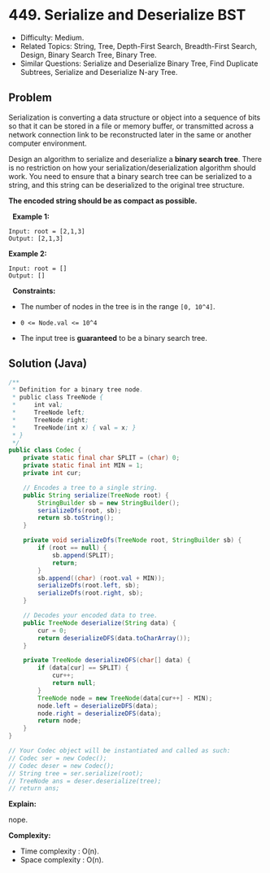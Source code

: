 # 449. Serialize and Deserialize BST

- Difficulty: Medium.
- Related Topics: String, Tree, Depth-First Search, Breadth-First Search, Design, Binary Search Tree, Binary Tree.
- Similar Questions: Serialize and Deserialize Binary Tree, Find Duplicate Subtrees, Serialize and Deserialize N-ary Tree.

## Problem

Serialization is converting a data structure or object into a sequence of bits so that it can be stored in a file or memory buffer, or transmitted across a network connection link to be reconstructed later in the same or another computer environment.

Design an algorithm to serialize and deserialize a **binary search tree**. There is no restriction on how your serialization/deserialization algorithm should work. You need to ensure that a binary search tree can be serialized to a string, and this string can be deserialized to the original tree structure.

**The encoded string should be as compact as possible.**

 
**Example 1:**
```
Input: root = [2,1,3]
Output: [2,1,3]
```

**Example 2:**
```
Input: root = []
Output: []
```
 
**Constraints:**


	
- The number of nodes in the tree is in the range ```[0, 10^4]```.
	
- ```0 <= Node.val <= 10^4```
	
- The input tree is **guaranteed** to be a binary search tree.



## Solution (Java)

```java
/**
 * Definition for a binary tree node.
 * public class TreeNode {
 *     int val;
 *     TreeNode left;
 *     TreeNode right;
 *     TreeNode(int x) { val = x; }
 * }
 */
public class Codec {
    private static final char SPLIT = (char) 0;
    private static final int MIN = 1;
    private int cur;

    // Encodes a tree to a single string.
    public String serialize(TreeNode root) {
        StringBuilder sb = new StringBuilder();
        serializeDfs(root, sb);
        return sb.toString();
    }

    private void serializeDfs(TreeNode root, StringBuilder sb) {
        if (root == null) {
            sb.append(SPLIT);
            return;
        }
        sb.append((char) (root.val + MIN));
        serializeDfs(root.left, sb);
        serializeDfs(root.right, sb);
    }

    // Decodes your encoded data to tree.
    public TreeNode deserialize(String data) {
        cur = 0;
        return deserializeDFS(data.toCharArray());
    }

    private TreeNode deserializeDFS(char[] data) {
        if (data[cur] == SPLIT) {
            cur++;
            return null;
        }
        TreeNode node = new TreeNode(data[cur++] - MIN);
        node.left = deserializeDFS(data);
        node.right = deserializeDFS(data);
        return node;
    }
}

// Your Codec object will be instantiated and called as such:
// Codec ser = new Codec();
// Codec deser = new Codec();
// String tree = ser.serialize(root);
// TreeNode ans = deser.deserialize(tree);
// return ans;
```

**Explain:**

nope.

**Complexity:**

* Time complexity : O(n).
* Space complexity : O(n).
